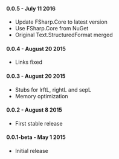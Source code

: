 #### 0.0.5 - July 11 2016
* Update FSharp.Core to latest version
* Use FSharp.Core from NuGet
* Original Text.StructuredFormat merged

#### 0.0.4 - August 20 2015
* Links fixed

#### 0.0.3 - August 20 2015
* Stubs for lrftL, rightL and sepL
* Memory optimization

#### 0.0.2 - August 8 2015
* First stable release

#### 0.0.1-beta - May 1 2015
* Initial release
